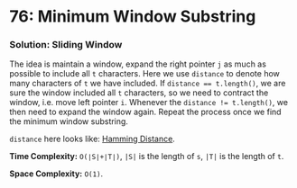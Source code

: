 # 76: Minimum Window Substring

### Solution: Sliding Window
The idea is maintain a window, expand the right pointer `j` as much as possible to include all `t` characters. Here we use `distance` to denote how many characters of `t` we have included. If `distance == t.length()`, we are sure the window included all `t` characters, so we need to contract the window, i.e. move left pointer `i`. Whenever the `distance != t.length()`, we then need to expand the window again. Repeat the process once we find the minimum window substring.

`distance` here looks like: [Hamming Distance](https://en.wikipedia.org/wiki/Hamming_distance).

**Time Complexity:** `O(∣S∣+∣T∣)`, `|S|` is the length of `s`, `|T|` is the length of `t`.

**Space Complexity:** `O(1)`.
